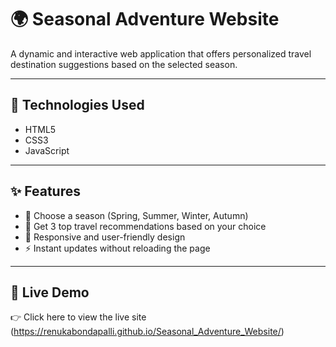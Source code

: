 # 🌍 Seasonal Adventure Website

A dynamic and interactive web application that offers personalized travel destination suggestions based on the selected season.

---

## 📁 Technologies Used

- HTML5  
- CSS3  
- JavaScript

---

## ✨ Features

- 🔄 Choose a season (Spring, Summer, Winter, Autumn)  
- 🧭 Get 3 top travel recommendations based on your choice  
- 🎨 Responsive and user-friendly design  
- ⚡ Instant updates without reloading the page

---

## 🚀 Live Demo
👉 Click here to view the live site (https://renukabondapalli.github.io/Seasonal_Adventure_Website/)
